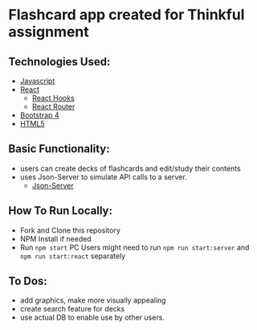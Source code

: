 # Flashcard app created for Thinkful assignment

## Technologies Used:

- [Javascript](https://developer.mozilla.org/en-US/docs/Web/JavaScript)
- [React](https://reactjs.org/docs/introducing-jsx.html)
  - [React Hooks](https://reactjs.org/docs/hooks-intro.html)
  - [React Router](https://reactrouter.com/)
- [Bootstrap 4](https://getbootstrap.com/docs/4.0/getting-started/introduction/)
- [HTML5](https://developer.mozilla.org/en-US/docs/Web/Guide/HTML/HTML5)

## Basic Functionality:

- users can create decks of flashcards and edit/study their contents
- uses Json-Server to simulate API calls to a server.
  - [Json-Server](https://www.npmjs.com/package/json-server)

## How To Run Locally:

- Fork and Clone this repository
- NPM Install if needed
- Run `npm start` PC Users might need to run `npm run start:server` and `npm run start:react` separately

## To Dos:

- add graphics, make more visually appealing
- create search feature for decks
- use actual DB to enable use by other users.
